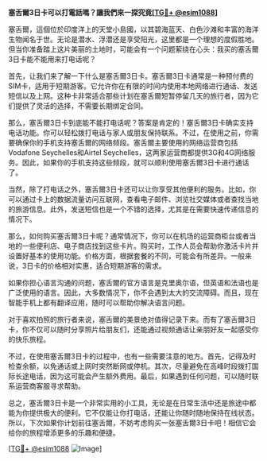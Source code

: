 **塞舌爾3日卡可以打電話嗎？讓我們來一探究竟[[TG💪+ @esim1088](https://t.me/s/esim1088)]**

塞舌爾，這個位於印度洋上的天堂小島國，以其碧海蓝天、白色沙滩和丰富的海洋生物闻名于世。无论是潜水、浮潜还是享受阳光，这里都是一个理想的度假胜地。但当你准备踏上这片美丽的土地时，可能会有一个问题萦绕在心头：我买的塞舌爾3日卡能不能用来打电话呢？

首先，让我们来了解一下什么是塞舌爾3日卡。塞舌爾3日卡通常是一种预付费的SIM卡，适用于短期游客。它允许你在有限的时间内使用本地网络进行通话、发送短信以及上网。这种卡非常适合那些计划在塞舌爾短暂停留几天的旅行者，因为它们提供了灵活的选择，不需要长期绑定合同。

那么，塞舌爾3日卡到底能不能打电话呢？答案是肯定的！塞舌爾3日卡确实支持电话功能。你可以轻松拨打电话与家人或朋友保持联系。不过，在使用之前，你需要确保你的手机支持塞舌爾的网络频段。塞舌爾主要使用的网络运营商包括Vodafone Seychelles和Airtel Seychelles，这两家运营商都提供3G和4G网络服务。因此，如果你的手机支持这些频段，就可以顺利使用塞舌爾3日卡进行通话了。

当然，除了打电话之外，塞舌爾3日卡还可以让你享受其他便利的服务。比如，你可以通过卡上的数据流量访问互联网，查看电子邮件、浏览社交媒体或者查找当地的旅游信息。此外，发送短信也是一个不错的选择，尤其是在需要快速传递信息的情况下。

那么，如何购买塞舌爾3日卡呢？通常情况下，你可以在机场的运营商柜台或者当地的一些便利店、电子商店找到这些卡片。购买时，工作人员会帮助你激活卡片并设置好基本的使用功能。价格方面，根据套餐的不同，可能会有所差异。一般来说，3日卡的价格相对实惠，适合短期游客的需求。

如果你担心语言沟通的问题，塞舌爾的官方语言是克里奥尔语，但英语和法语也是广泛使用的语言。因此，大多数情况下，你不会遇到太大的交流障碍。而且，现在智能手机上都有翻译应用，随时可以帮助你解决语言问题。

对于喜欢拍照的旅行者来说，塞舌爾的美景绝对值得记录下来。而有了塞舌爾3日卡，你不仅可以随时分享照片给朋友们，还能通过视频通话让亲朋好友一起感受你的快乐旅程。

不过，在使用塞舌爾3日卡的过程中，也有一些需要注意的地方。首先，记得及时检查余额，以免通话或上网时突然断网或停机。其次，尽量避免在高峰时段拨打国际长途电话，因为这可能会产生额外费用。最后，如果遇到任何问题，可以随时联系运营商客服寻求帮助。

总之，塞舌爾3日卡是一个非常实用的小工具，无论是在日常生活中还是旅途中都能为你提供极大的便利。它不仅能让你打电话，还能让你随时随地保持在线状态。所以，下次如果你计划前往塞舌爾，不妨考虑购买一张塞舌爾3日卡吧！相信它会给你的旅程增添更多的乐趣和便捷。

[[TG💪+ @esim1088](https://t.me/s/esim1088) ![Image](https://i.postimg.cc/4NQfJmqS/Snipaste-2025-05-13-00-14-12.png)]